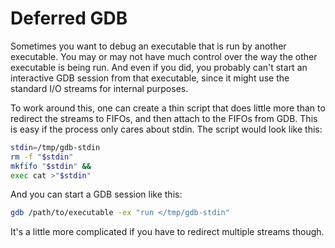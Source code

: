 # Deferred GDB

Sometimes you want to debug an executable that is run by another executable.  You may or may not have much control over the way the other executable is being run.  And even if you did, you probably can't start an interactive GDB session from that executable, since it might use the standard I/O streams for internal purposes.

To work around this, one can create a thin script that does little more than to redirect the streams to FIFOs, and then attach to the FIFOs from GDB.  This is easy if the process only cares about stdin.  The script would look like this:

~~~sh
stdin=/tmp/gdb-stdin
rm -f "$stdin"
mkfifo "$stdin" &&
exec cat >"$stdin"
~~~

And you can start a GDB session like this:

~~~sh
gdb /path/to/executable -ex "run </tmp/gdb-stdin"
~~~

It's a little more complicated if you have to redirect multiple streams though.
